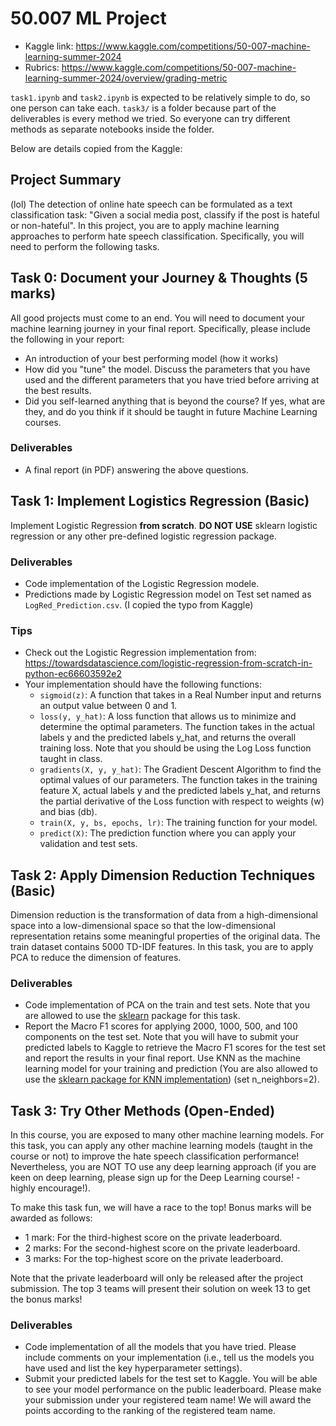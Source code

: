 # 50.007 ML Project

- Kaggle link: <https://www.kaggle.com/competitions/50-007-machine-learning-summer-2024>
- Rubrics: <https://www.kaggle.com/competitions/50-007-machine-learning-summer-2024/overview/grading-metric>

`task1.ipynb` and `task2.ipynb` is expected to be relatively simple to do, so one person can take each. `task3/` is a folder because part of the deliverables is every method we tried. So everyone can try different methods as separate notebooks inside the folder.

Below are details copied from the Kaggle:

## Project Summary

(lol) The detection of online hate speech can be formulated as a text classification task: "Given a social media post, classify if the post is hateful or non-hateful". In this project, you are to apply machine learning approaches to perform hate speech classification. Specifically, you will need to perform the following tasks.

## Task 0: Document your Journey & Thoughts (5 marks)

All good projects must come to an end. You will need to document your machine learning journey in your final report. Specifically, please include the following in your report:

- An introduction of your best performing model (how it works)
- How did you "tune" the model. Discuss the parameters that you have used and the different parameters that you have tried before arriving at the best results.
- Did you self-learned anything that is beyond the course? If yes, what are they, and do you think if it should be taught in future Machine Learning courses.

### Deliverables

- A final report (in PDF) answering the above questions.

## Task 1: Implement Logistics Regression (Basic)

Implement Logistic Regression **from scratch**. **DO NOT USE** sklearn logistic regression or any other pre-defined logistic regression package.

### Deliverables

- Code implementation of the Logistic Regression modele.
- Predictions made by Logistic Regression model on Test set named as `LogRed_Prediction.csv`. (I copied the typo from Kaggle)

### Tips

- Check out the Logistic Regression implementation from: <https://towardsdatascience.com/logistic-regression-from-scratch-in-python-ec66603592e2>
- Your implementation should have the following functions:
  - `sigmoid(z)`: A function that takes in a Real Number input and returns an output value between 0 and 1.
  - `loss(y, y_hat)`: A loss function that allows us to minimize and determine the optimal parameters. The function takes in the actual labels y and the predicted labels y_hat, and returns the overall training loss. Note that you should be using the Log Loss function taught in class.
  - `gradients(X, y, y_hat)`: The Gradient Descent Algorithm to find the optimal values of our parameters. The function takes in the training feature X, actual labels y and the predicted labels y_hat, and returns the partial derivative of the Loss function with respect to weights (w) and bias (db).
  - `train(X, y, bs, epochs, lr)`: The training function for your model.
  - `predict(X)`: The prediction function where you can apply your validation and test sets.

## Task 2: Apply Dimension Reduction Techniques (Basic)

Dimension reduction is the transformation of data from a high-dimensional space into a low-dimensional space so that the low-dimensional representation retains some meaningful properties of the original data. The train dataset contains 5000 TD-IDF features. In this task, you are to apply PCA to reduce the dimension of features.

### Deliverables

- Code implementation of PCA on the train and test sets. Note that you are allowed to use the [sklearn](https://scikit-learn.org/stable/modules/generated/sklearn.decomposition.PCA.html) package for this task.
- Report the Macro F1 scores for applying 2000, 1000, 500, and 100 components on the test set. Note that you will have to submit your predicted labels to Kaggle to retrieve the Macro F1 scores for the test set and report the results in your final report. Use KNN as the machine learning model for your training and prediction (You are also allowed to use the [sklearn package for KNN implementation](https://scikit-learn.org/stable/modules/generated/sklearn.neighbors.KNeighborsClassifier.html)) (set n_neighbors=2).

## Task 3: Try Other Methods (Open-Ended)

In this course, you are exposed to many other machine learning models. For this task, you can apply any other machine learning models (taught in the course or not) to improve the hate speech classification performance! Nevertheless, you are NOT TO use any deep learning approach (if you are keen on deep learning, please sign up for the Deep Learning course! - highly encourage!).

To make this task fun, we will have a race to the top! Bonus marks will be awarded as follows:

- 1 mark: For the third-highest score on the private leaderboard.
- 2 marks: For the second-highest score on the private leaderboard.
- 3 marks: For the top-highest score on the private leaderboard.

Note that the private leaderboard will only be released after the project submission. The top 3 teams will present their solution on week 13 to get the bonus marks!

### Deliverables

- Code implementation of all the models that you have tried. Please include comments on your implementation (i.e., tell us the models you have used and list the key hyperparameter settings).
- Submit your predicted labels for the test set to Kaggle. You will be able to see your model performance on the public leaderboard. Please make your submission under your registered team name! We will award the points according to the ranking of the registered team name.
